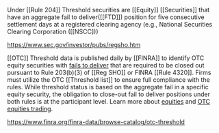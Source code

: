 Under [[Rule 204]] Threshold securities are [[Equity]] [[Securities]] that have an aggregate fail to deliver([[FTD]]) position for five consecutive settlement days at a registered clearing agency (e.g., National Securities Clearing Corporation ([[NSCC]))

https://www.sec.gov/investor/pubs/regsho.htm

[[OTC]] Threshold data is published daily by [[FINRA]] to identify OTC equity securities with [fails to deliver](https://www.sec.gov/data/foiadocsfailsdatahtm) that are required to be closed out pursuant to Rule 203(b)(3) of [[Reg SHO]] or FINRA [[Rule 4320]]. Firms must utilize the OTC [[Threshold list]] to ensure full compliance with the rules. While threshold status is based on the aggregate fail in a specific equity security, the obligation to close-out fail to deliver positions under both rules is at the participant level. Learn more about [equities](https://www.finra.org/investors/investing/investment-products/stocks) and [OTC equities trading](https://www.finra.org/investors/insights/over-the-counter-equities-trading).

https://www.finra.org/finra-data/browse-catalog/otc-threshold